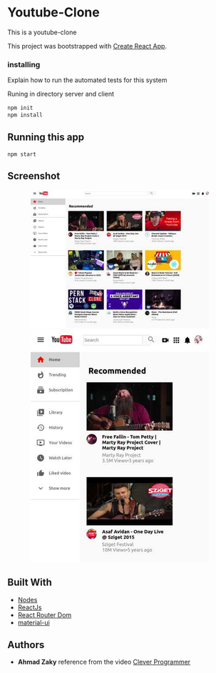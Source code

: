 # Youtube-Clone

This is a youtube-clone

This project was bootstrapped with [Create React App](https://github.com/facebook/create-react-app).

### installing

Explain how to run the automated tests for this system

Runing in directory server and client

```
npm init
npm install
```

## Running this app

```
npm start
```

## Screenshot

<div align="center">
    <img src="/screenshot/pic1.jpg" width="400px"</img> 
    <img src="/screenshot/pic2.jpg" width="400px"</img> 
</div>

## Built With

- [Nodes](https://nodejs.org/en/)
- [ReactJs](https://reactjs.org/)
- [React Router Dom](https://reactrouter.com/)
- [material-ui](https://material-ui.com/)

## Authors

- **Ahmad Zaky**
  reference from the video [Clever Programmer](https://youtu.be/NT299zIk2JY)
